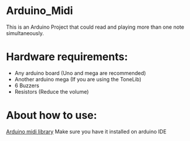 # Arduino_Midi
This is an Arduino Project that could read and playing more than one note simultaneously.

# Hardware requirements: 
- Any arduino board (Uno and mega are recommended)
- Another arduino mega (If you are using the ToneLib)
- 6 Buzzers
- Resistors (Reduce the volume)

# About how to use:
[Arduino midi library](https://github.com/FortySevenEffects/arduino_midi_library) Make sure you have it installed on arduino IDE

